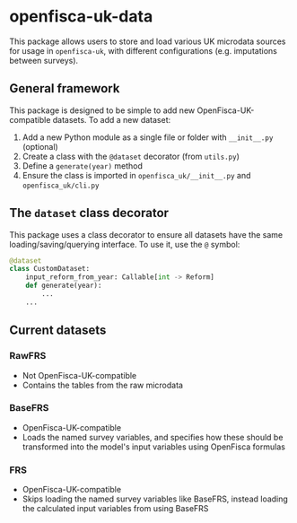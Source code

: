 # openfisca-uk-data

This package allows users to store and load various UK microdata sources for usage in `openfisca-uk`, with different configurations (e.g. imputations between surveys).

## General framework

This package is designed to be simple to add new OpenFisca-UK-compatible datasets. To add a new dataset:
1. Add a new Python module as a single file or folder with `__init__.py` (optional)
2. Create a class with the `@dataset` decorator (from `utils.py`)
3. Define a `generate(year)` method
4. Ensure the class is imported in `openfisca_uk/__init__.py` and `openfisca_uk/cli.py`

## The `dataset` class decorator

This package uses a class decorator to ensure all datasets have the same loading/saving/querying interface. To use it, use the `@` symbol:
```python
@dataset
class CustomDataset:
    input_reform_from_year: Callable[int -> Reform]
    def generate(year):
        ...
    ...
```

## Current datasets

### RawFRS
- Not OpenFisca-UK-compatible
- Contains the tables from the raw microdata
### BaseFRS
- OpenFisca-UK-compatible
- Loads the named survey variables, and specifies how these should be transformed into the model's input variables using OpenFisca formulas
### FRS
- OpenFisca-UK-compatible
- Skips loading the named survey variables like BaseFRS, instead loading the calculated input variables from using BaseFRS
